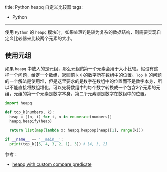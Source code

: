 title: Python heapq 自定义比较器
tags:
- Python
---

使用 `Python` 的 `heapq` 模块时，如果处理的是较为复杂的数据结构，则需要实现自定义比较器来比较两个元素的大小。

## 使用元组
如果 `heapq` 中放入的是元组，那么元组的第一个元素会用于大小比较。假设有这样一个问题，给定一个数组，返回前 `k` 小的数字所在数组中的位置。`Top k` 的问题的一个解法是使用堆，但是这里要求的是数字在数组中的位置而不是数字本身，所以不能直接将数组堆化，可以先将数组中的每个数字转换成一个包含2个元素的元组，元组的第一个元素是数字本身，第二个元素则是数字在数组中的位置。

```py
import heapq

def top_k(numbers, k):
  heap = [(n, i) for i, n in enumerate(numbers)]
  heapq.heapify(heap)

  return list(map(lambda x: heapq.heappop(heap)[1], range(k)))

if __name__ == '__main__':
  print(top_k([5, 4, 3, 2, 1], 3)) # [4, 3, 2]
```

参考：

- [heapq with custom compare predicate](https://stackoverflow.com/questions/8875706/heapq-with-custom-compare-predicate/8875823)
